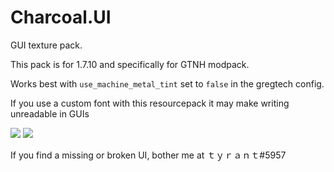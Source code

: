 # Charcoal.UI
GUI texture pack.

This pack is for 1.7.10 and specifically for GTNH modpack.

Works best with `use_machine_metal_tint` set to `false` in the gregtech config.

If you use a custom font with this resourcepack it may make writing unreadable in GUIs

<img src="https://imgur.com/rdF6lN4.png" />
<img src="https://imgur.com/05XLwtI.png" />


 If you find a missing or broken UI, bother me at ｔｙｒａｎｔ#5957



  
 


